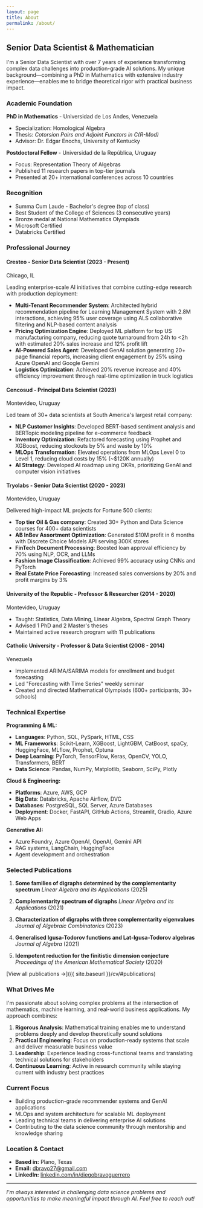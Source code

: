 ```yaml
---
layout: page
title: About
permalink: /about/
---
```


## Senior Data Scientist & Mathematician

I'm a Senior Data Scientist with over 7 years of experience transforming complex data challenges into production-grade AI solutions. My unique background—combining a PhD in Mathematics with extensive industry experience—enables me to bridge theoretical rigor with practical business impact.

### Academic Foundation

**PhD in Mathematics** - Universidad de Los Andes, Venezuela
- Specialization: Homological Algebra
- Thesis: *Cotorsion Pairs and Adjoint Functors in C(R-Mod)*
- Advisor: Dr. Edgar Enochs, University of Kentucky

**Postdoctoral Fellow** - Universidad de la República, Uruguay
- Focus: Representation Theory of Algebras
- Published 11 research papers in top-tier journals
- Presented at 20+ international conferences across 10 countries

### Recognition
- Summa Cum Laude - Bachelor's degree (top of class)
- Best Student of the College of Sciences (3 consecutive years)
- Bronze medal at National Mathematics Olympiads
- Microsoft Certified
- Databricks Certified

### Professional Journey

#### **Cresteo** - Senior Data Scientist (2023 - Present)
Chicago, IL

Leading enterprise-scale AI initiatives that combine cutting-edge research with production deployment:

- **Multi-Tenant Recommender System**: Architected hybrid recommendation pipeline for Learning Management System with 2.8M interactions, achieving 95% user coverage using ALS collaborative filtering and NLP-based content analysis
- **Pricing Optimization Engine**: Deployed ML platform for top US manufacturing company, reducing quote turnaround from 24h to <2h with estimated 20% sales increase and 12% profit lift
- **AI-Powered Sales Agent**: Developed GenAI solution generating 20+ page financial reports, increasing client engagement by 25% using Azure OpenAI and Google Gemini
- **Logistics Optimization**: Achieved 20% revenue increase and 40% efficiency improvement through real-time optimization in truck logistics

#### **Cencosud** - Principal Data Scientist (2023)
Montevideo, Uruguay

Led team of 30+ data scientists at South America's largest retail company:

- **NLP Customer Insights**: Developed BERT-based sentiment analysis and BERTopic modeling pipeline for e-commerce feedback
- **Inventory Optimization**: Refactored forecasting using Prophet and XGBoost, reducing stockouts by 5% and waste by 10%
- **MLOps Transformation**: Elevated operations from MLOps Level 0 to Level 1, reducing cloud costs by 15% (~$120K annually)
- **AI Strategy**: Developed AI roadmap using OKRs, prioritizing GenAI and computer vision initiatives

#### **Tryolabs** - Senior Data Scientist (2020 - 2023)
Montevideo, Uruguay

Delivered high-impact ML projects for Fortune 500 clients:

- **Top tier Oil & Gas company**: Created 30+ Python and Data Science courses for 400+ data scientists
- **AB InBev Assortment Optimization**: Generated $10M profit in 6 months with Discrete Choice Models API serving 300K stores
- **FinTech Document Processing**: Boosted loan approval efficiency by 70% using NLP, OCR, and LLMs
- **Fashion Image Classification**: Achieved 99% accuracy using CNNs and PyTorch
- **Real Estate Price Forecasting**: Increased sales conversions by 20% and profit margins by 3%

#### **University of the Republic** - Professor & Researcher (2014 - 2020)
Montevideo, Uruguay

- Taught: Statistics, Data Mining, Linear Algebra, Spectral Graph Theory
- Advised 1 PhD and 2 Master's theses
- Maintained active research program with 11 publications

#### **Catholic University** - Professor & Data Scientist (2008 - 2014)
Venezuela

- Implemented ARIMA/SARIMA models for enrollment and budget forecasting
- Led "Forecasting with Time Series" weekly seminar
- Created and directed Mathematical Olympiads (600+ participants, 30+ schools)

### Technical Expertise

**Programming & ML:**
- **Languages**: Python, SQL, PySpark, HTML, CSS
- **ML Frameworks**: Scikit-Learn, XGBoost, LightGBM, CatBoost, spaCy, HuggingFace, MLflow, Prophet, Optuna
- **Deep Learning**: PyTorch, TensorFlow, Keras, OpenCV, YOLO, Transformers, BERT
- **Data Science**: Pandas, NumPy, Matplotlib, Seaborn, SciPy, Plotly

**Cloud & Engineering:**
- **Platforms**: Azure, AWS, GCP
- **Big Data**: Databricks, Apache Airflow, DVC
- **Databases**: PostgreSQL, SQL Server, Azure Databases
- **Deployment**: Docker, FastAPI, GitHub Actions, Streamlit, Gradio, Azure Web Apps

**Generative AI:**
- Azure Foundry, Azure OpenAI, OpenAI, Gemini API
- RAG systems, LangChain, HuggingFace
- Agent development and orchestration

### Selected Publications

1. **Some families of digraphs determined by the complementarity spectrum**
   *Linear Algebra and its Applications* (2025)

2. **Complementarity spectrum of digraphs**
   *Linear Algebra and its Applications* (2021)

3. **Characterization of digraphs with three complementarity eigenvalues**
   *Journal of Algebraic Combinatorics* (2023)

4. **Generalised Igusa-Todorov functions and Lat-Igusa-Todorov algebras**
   *Journal of Algebra* (2021)

5. **Idempotent reduction for the finitistic dimension conjecture**
   *Proceedings of the American Mathematical Society* (2020)

[View all publications →]({{ site.baseurl }}/cv/#publications)

### What Drives Me

I'm passionate about solving complex problems at the intersection of mathematics, machine learning, and real-world business applications. My approach combines:

1. **Rigorous Analysis**: Mathematical training enables me to understand problems deeply and develop theoretically sound solutions
2. **Practical Engineering**: Focus on production-ready systems that scale and deliver measurable business value
3. **Leadership**: Experience leading cross-functional teams and translating technical solutions for stakeholders
4. **Continuous Learning**: Active in research community while staying current with industry best practices

### Current Focus

- Building production-grade recommender systems and GenAI applications
- MLOps and system architecture for scalable ML deployment
- Leading technical teams in delivering enterprise AI solutions
- Contributing to the data science community through mentorship and knowledge sharing

### Location & Contact

- **Based in:** Plano, Texas
- **Email:** [dbravo27@gmail.com](mailto:dbravo27@gmail.com)
- **LinkedIn:** [linkedin.com/in/diegobravoguerrero](https://linkedin.com/in/diegobravoguerrero)

---

*I'm always interested in challenging data science problems and opportunities to make meaningful impact through AI. Feel free to reach out!*
